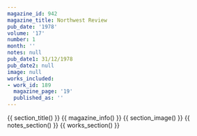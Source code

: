 ```yaml
---
magazine_id: 942
magazine_title: Northwest Review
pub_date: '1978'
volume: '17'
number: 1
month: ''
notes: null
pub_date1: 31/12/1978
pub_date2: null
image: null
works_included:
- work_id: 189
  magazine_page: '19'
  published_as: ''
---
```


{{ section_title() }}
{{ magazine_info() }}
{{ section_image() }}
{{ notes_section() }}
{{ works_section() }}
